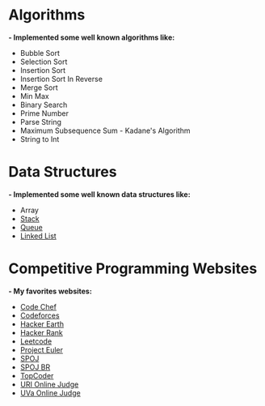 # Algorithms

**- Implemented some well known algorithms like:**

- Bubble Sort
- Selection Sort
- Insertion Sort
- Insertion Sort In Reverse
- Merge Sort
- Min Max
- Binary Search
- Prime Number
- Parse String
- Maximum Subsequence Sum - Kadane's Algorithm
- String to Int

# Data Structures

**- Implemented some well known data structures like:**

- Array
- [Stack](https://github.com/LeandroTk/algorithms/blob/master/data_structures/stack/stack.py)
- [Queue](https://github.com/LeandroTk/algorithms/blob/master/data_structures/queue/queue.py)
- [Linked List](https://github.com/LeandroTk/algorithms/blob/master/data_structures/linked_list/linked_list.py)

# Competitive Programming Websites

**- My favorites websites:**

- [Code Chef](https://www.codechef.com/)
- [Codeforces](codeforces.com)
- [Hacker Earth](https://www.hackerearth.com/)
- [Hacker Rank](https://www.hackerrank.com/)
- [Leetcode](https://leetcode.com)
- [Project Euler](https://projecteuler.net/)
- [SPOJ](http://www.spoj.com/)
- [SPOJ BR](http://br.spoj.com/)
- [TopCoder](https://www.topcoder.com/)
- [URI Online Judge](urionlinejudge.com.br)
- [UVa Online Judge](https://uva.onlinejudge.org/)
